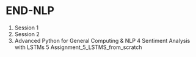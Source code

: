 # END-NLP

1. Session 1
2. Session 2
3. Advanced Python for General Computing & NLP
4 Sentiment Analysis with LSTMs
5 Assignment_5_LSTMS_from_scratch
